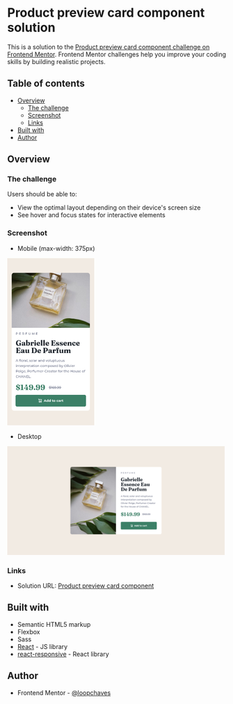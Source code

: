 # Product preview card component solution

This is a solution to the [Product preview card component challenge on Frontend Mentor](https://www.frontendmentor.io/challenges/product-preview-card-component-GO7UmttRfa). Frontend Mentor challenges help you improve your coding skills by building realistic projects. 

## Table of contents

- [Overview](#overview)
  - [The challenge](#the-challenge)
  - [Screenshot](#screenshot)
  - [Links](#links)
- [Built with](#built-with)
- [Author](#author)

## Overview

### The challenge

Users should be able to:

- View the optimal layout depending on their device's screen size
- See hover and focus states for interactive elements

### Screenshot

- Mobile (max-width: 375px)

<img src='https://github.com/loopchaves/challenges/blob/main/src/img/screenshots/product-preview-card-component-mobile.png' width='200'>

- Desktop

<img src='https://github.com/loopchaves/challenges/blob/main/src/img/screenshots/product-preview-card-component-desktop.png' width='500'>

### Links

- Solution URL: [Product preview card component](https://loopchaves.github.io/challenges/solutions/product-preview-card-component)

## Built with

- Semantic HTML5 markup
- Flexbox
- Sass
- [React](https://reactjs.org/) - JS library
- [react-responsive](https://www.npmjs.com/package/react-responsive) - React library

## Author

- Frontend Mentor - [@loopchaves](https://www.frontendmentor.io/profile/loopchaves)
